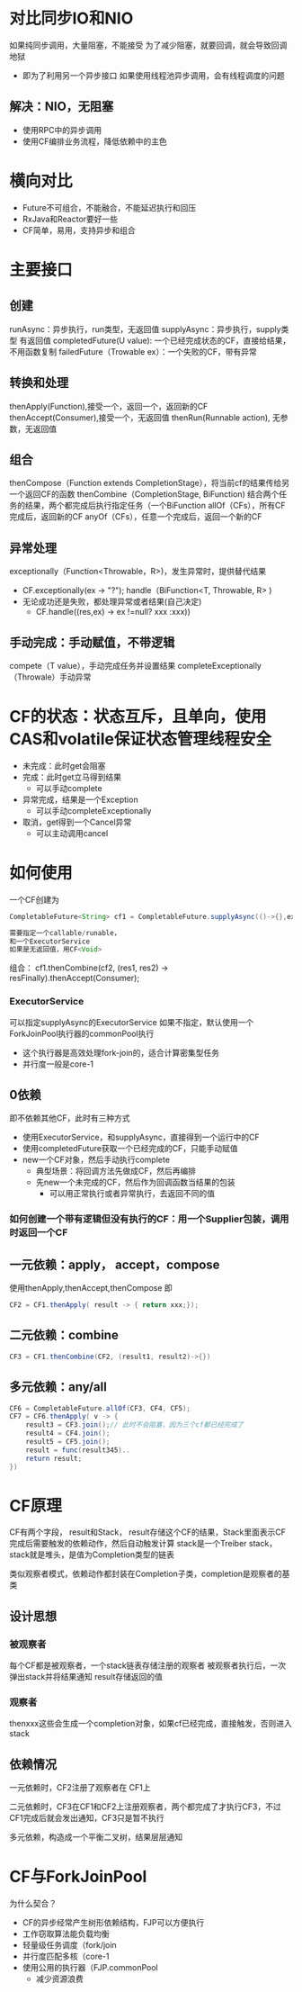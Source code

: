 # 对比同步IO和NIO
如果纯同步调用，大量阻塞，不能接受
为了减少阻塞，就要回调，就会导致回调地狱
- 即为了利用另一个异步接口
如果使用线程池异步调用，会有线程调度的问题

## 解决：NIO，无阻塞
- 使用RPC中的异步调用
- 使用CF编排业务流程，降低依赖中的主色

# 横向对比
- Future不可组合，不能融合，不能延迟执行和回压
- RxJava和Reactor要好一些
- CF简单，易用，支持异步和组合
# 主要接口
## 创建
runAsync：异步执行，run类型，无返回值
supplyAsync：异步执行，supply类型 有返回值
completedFuture(U value): 一个已经完成状态的CF，直接给结果，不用函数复制
failedFuture（Trowable ex）：一个失败的CF，带有异常
## 转换和处理
thenApply(Function),接受一个，返回一个，返回新的CF
thenAccept(Consumer),接受一个，无返回值
thenRun(Runnable action), 无参数，无返回值

## 组合
thenCompose（Function extends CompletionStage），将当前cf的结果传给另一个返回CF的函数
thenCombine（CompletionStage, BiFunction) 结合两个任务的结果，两个都完成后执行指定任务（一个BiFunction
allOf（CFs），所有CF完成后，返回新的CF
anyOf（CFs），任意一个完成后，返回一个新的CF
## 异常处理
exceptionally（Function\<Throwable，R>)，发生异常时，提供替代结果
- CF.exceptionally(ex -> "?");
handle（BiFunction<T, Throwable, R> )
- 无论成功还是失败，都处理异常或者结果(自己决定)
	- CF.handle((res,ex) -> ex !=null? xxx :xxx))
## 手动完成：手动赋值，不带逻辑
compete（T value），手动完成任务并设置结果
completeExceptionally（Throwale）手动异常


# CF的状态：状态互斥，且单向，使用CAS和volatile保证状态管理线程安全
- 未完成：此时get会阻塞
- 完成：此时get立马得到结果
	- 可以手动complete
- 异常完成，结果是一个Exception
	- 可以手动completeExceptionally
- 取消，get得到一个Cancel异常
	- 可以主动调用cancel

# 如何使用
一个CF创建为
```java
CompletableFuture<String> cf1 = CompletableFuture.supplyAsync(()->{},executor);

需要指定一个callable/runable， 
和一个ExecutorService
如果是无返回值，用CF<Void>
```
组合：
cf1.thenCombine(cf2, (res1, res2) -> resFinally).thenAccept(Consumer);

### ExecutorService
可以指定supplyAsync的ExecutorService
如果不指定，默认使用一个ForkJoinPool执行器的commonPool执行
- 这个执行器是高效处理fork-join的，适合计算密集型任务
- 并行度一般是core-1
## 0依赖
即不依赖其他CF，此时有三种方式
- 使用ExecutorService，和supplyAsync，直接得到一个运行中的CF
- 使用completedFuture获取一个已经完成的CF，只能手动赋值
- new一个CF对象，然后手动执行complete
	- 典型场景：将回调方法先做成CF，然后再编排
	- 先new一个未完成的CF，然后作为回调函数当结果的包装
		- 可以用正常执行或者异常执行，去返回不同的值
### 如何创建一个带有逻辑但没有执行的CF：用一个Supplier包装，调用时返回一个CF
## 一元依赖：apply， accept，compose
使用thenApply,thenAccept,thenCompose
即
```java
CF2 = CF1.thenApply( result -> { return xxx;});
```

## 二元依赖：combine
```java
CF3 = CF1.thenCombine(CF2, (result1, result2)->{})
```

## 多元依赖：any/all
```java
CF6 = CompletableFuture.allOf(CF3, CF4, CF5);
CF7 = CF6.thenApply( v -> {
	result3 = CF3.join();// 此时不会阻塞，因为三个cf都已经完成了
	result4 = CF4.join();
	result5 = CF5.join();
	result = func(result345)..
	return result;
})
```

# CF原理
CF有两个字段， result和Stack， result存储这个CF的结果，Stack里面表示CF完成后需要触发的依赖动作，然后自动触发计算
stack是一个Treiber stack，stack就是堆头，是值为Completion类型的链表

类似观察者模式，依赖动作都封装在Completion子类，completion是观察者的基类

## 设计思想
### 被观察者
每个CF都是被观察者，一个stack链表存储注册的观察者
被观察者执行后，一次弹出stack并将结果通知
result存储返回的值
### 观察者
thenxxx这些会生成一个completion对象，如果cf已经完成，直接触发，否则进入stack

## 依赖情况
一元依赖时，CF2注册了观察者在 CF1上

二元依赖时，CF3在CF1和CF2上注册观察者，两个都完成了才执行CF3，不过CF1完成后就会发出通知，CF3只是暂不执行

多元依赖，构造成一个平衡二叉树，结果层层通知

# CF与ForkJoinPool
为什么契合？
- CF的异步经常产生树形依赖结构，FJP可以方便执行
- 工作窃取算法能负载均衡
- 轻量级任务调度（fork/join
- 并行度匹配多核（core-1
- 使用公用的执行器（FJP.commonPool
	- 减少资源浪费